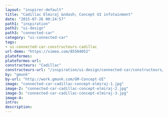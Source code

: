 ```yaml
---
layout: "inspirer-default"
title: "Cadillac Elmiraj &ndash; Concept UI infotainment"
date: "2015-07-26 00:24:57"
path1: "inspiration"
path2: "ui-design"
path3: "connected-car"
category: "ui-connected-car"
tags:
- ui-connected-car-constructeurs-cadillac
url-demo: "https://vimeo.com/85504052"
plateformes:
plateformes-url:
constructeurs: "Cadillac"
constructeurs-url: "/inspiration/ui-design/connected-car/constructeurs/cadillac/"
by: "gmunk"
by-url: "http://work.gmunk.com/GM-Concept-UI"
image: "connected-car-cadillac-concept-elmiraj-1.jpg"
image-2: "connected-car-cadillac-concept-elmiraj-2.jpg"
image-3: "connected-car-cadillac-concept-elmiraj-3.jpg"
image-4:
intro:
description:
---
```

